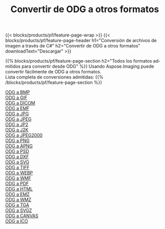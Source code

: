 ﻿---
title: Convertir de ODG a otros formatos 
weight: 3920
url: /es/net/conversion/from/odg 
lang: es
langdirlevel: 2
locales: zh-hans,ja,it,ru,de,es,fr,nl,id,lt,pl,pt,vi,tr,ko,zh-hant,ar,hi,th,sv,cs,uk,he
description: Usando Aspose.Imaging puede convertir fácilmente de ODG a otros formatos
---

{{< blocks/products/pf/feature-page-wrap >}}
{{< blocks/products/pf/feature-page-header h1="Conversión de archivos de imagen a través de C#" h2="Convertir de ODG a otros formatos" downloadText="Descargar" >}}


{{% blocks/products/pf/feature-page-section  h2="Todos los formatos admitidos para convertir desde ODG" %}}
Usando Aspose.Imaging puede convertir fácilmente de ODG a otros formatos.
<br/>
Lista completa de conversiones admitidas:
{{% /blocks/products/pf/feature-page-section %}}
<div class="container-fluid productfamilypage bg-gray">
    <div class="convertypes bg-gray agp-content section">
        <div class="container">
		<div class="row other-converters">
		    <div class='col-md-2 other-converter remove-lp remove-rp'><a href="/imaging/es/net/conversion/odg-to-bmp" >ODG a BMP</a></div><div class='col-md-2 other-converter remove-lp remove-rp'><a href="/imaging/es/net/conversion/odg-to-gif" >ODG a GIF</a></div><div class='col-md-2 other-converter remove-lp remove-rp'><a href="/imaging/es/net/conversion/odg-to-dicom" >ODG a DICOM</a></div><div class='col-md-2 other-converter remove-lp remove-rp'><a href="/imaging/es/net/conversion/odg-to-emf" >ODG a EMF</a></div><div class='col-md-2 other-converter remove-lp remove-rp'><a href="/imaging/es/net/conversion/odg-to-jpg" >ODG a JPG</a></div><div class='col-md-2 other-converter remove-lp remove-rp'><a href="/imaging/es/net/conversion/odg-to-jpeg" >ODG a JPEG</a></div><div class='col-md-2 other-converter remove-lp remove-rp'><a href="/imaging/es/net/conversion/odg-to-jp2" >ODG a JP2</a></div><div class='col-md-2 other-converter remove-lp remove-rp'><a href="/imaging/es/net/conversion/odg-to-j2k" >ODG a J2K</a></div><div class='col-md-2 other-converter remove-lp remove-rp'><a href="/imaging/es/net/conversion/odg-to-jpeg2000" >ODG a JPEG2000</a></div><div class='col-md-2 other-converter remove-lp remove-rp'><a href="/imaging/es/net/conversion/odg-to-png" >ODG a PNG</a></div><div class='col-md-2 other-converter remove-lp remove-rp'><a href="/imaging/es/net/conversion/odg-to-apng" >ODG a APNG</a></div><div class='col-md-2 other-converter remove-lp remove-rp'><a href="/imaging/es/net/conversion/odg-to-psd" >ODG a PSD</a></div><div class='col-md-2 other-converter remove-lp remove-rp'><a href="/imaging/es/net/conversion/odg-to-dxf" >ODG a DXF</a></div><div class='col-md-2 other-converter remove-lp remove-rp'><a href="/imaging/es/net/conversion/odg-to-svg" >ODG a SVG</a></div><div class='col-md-2 other-converter remove-lp remove-rp'><a href="/imaging/es/net/conversion/odg-to-tiff" >ODG a TIFF</a></div><div class='col-md-2 other-converter remove-lp remove-rp'><a href="/imaging/es/net/conversion/odg-to-webp" >ODG a WEBP</a></div><div class='col-md-2 other-converter remove-lp remove-rp'><a href="/imaging/es/net/conversion/odg-to-wmf" >ODG a WMF</a></div><div class='col-md-2 other-converter remove-lp remove-rp'><a href="/imaging/es/net/conversion/odg-to-pdf" >ODG a PDF</a></div><div class='col-md-2 other-converter remove-lp remove-rp'><a href="/imaging/es/net/conversion/odg-to-html" >ODG a HTML</a></div><div class='col-md-2 other-converter remove-lp remove-rp'><a href="/imaging/es/net/conversion/odg-to-emz" >ODG a EMZ</a></div><div class='col-md-2 other-converter remove-lp remove-rp'><a href="/imaging/es/net/conversion/odg-to-wmz" >ODG a WMZ</a></div><div class='col-md-2 other-converter remove-lp remove-rp'><a href="/imaging/es/net/conversion/odg-to-tga" >ODG a TGA</a></div><div class='col-md-2 other-converter remove-lp remove-rp'><a href="/imaging/es/net/conversion/odg-to-svgz" >ODG a SVGZ</a></div><div class='col-md-2 other-converter remove-lp remove-rp'><a href="/imaging/es/net/conversion/odg-to-canvas" >ODG a CANVAS</a></div><div class='col-md-2 other-converter remove-lp remove-rp'><a href="/imaging/es/net/conversion/odg-to-ico" >ODG a ICO</a></div>
                </div>
        </div>
    </div>
</div>
<br/>

